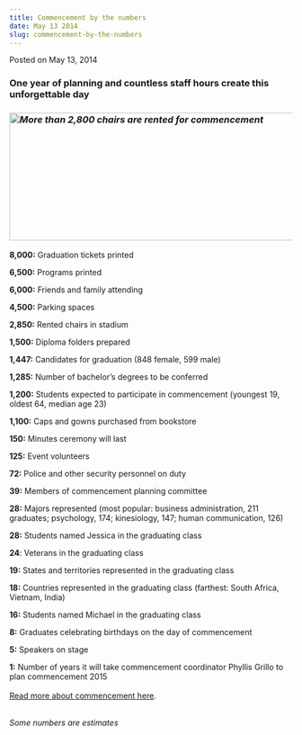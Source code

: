 ```yaml
---
title: Commencement by the numbers
date: May 13 2014
slug: commencement-by-the-numbers
---
```





<span class="date">Posted on May 13, 2014    </span>
<h3>One year of planning and countless staff hours create this
unforgettable day</h3>
<h3><em><img alt="More than 2,800 chairs are rented for commencement" src="http://news.csumb.edu/sites/default/files/65/attachments/news/images/commencement_shot_for_web.jpg" style="width:550px; height:227px"/></em></h3>
<p><strong>8,000:</strong> Graduation tickets printed</p>
<p><strong>6,500:</strong>&#xA0;Programs printed&#xA0;</p>
<p><strong>6,000:</strong>&#xA0;Friends and family attending</p>
<p><strong>4,500:</strong> Parking spaces</p>
<p><strong>2,850:</strong> Rented chairs in stadium</p>
<p><strong>1,500:</strong> Diploma folders prepared</p>
<p><strong>1,447:</strong> Candidates for graduation (848 female,
599 male)</p>
<p><strong>1,285:</strong> Number of bachelor&#x2019;s degrees to be
conferred</p>
<p><strong>1,200:</strong> Students expected to participate in
commencement (youngest 19, oldest 64, median age 23)</p>
<p><strong>1,100:</strong> Caps and gowns purchased from
bookstore</p>
<p><strong>150:</strong> Minutes ceremony will last</p>
<p><strong>125:</strong> Event volunteers</p>
<p><strong>72:</strong> Police and other security personnel on
duty</p>
<p><strong>39:</strong> Members of commencement planning
committee</p>
<p><strong>28:</strong> Majors represented (most popular: business
administration, 211 graduates; psychology, 174; kinesiology, 147;
human communication, 126)</p>
<p><strong>28:</strong> Students named Jessica in the graduating
class</p>
<p><strong>24</strong>: Veterans in the graduating class</p>
<p><strong>19:</strong> States and territories represented in the
graduating class</p>
<p><strong>18:</strong> Countries represented in the graduating
class (farthest: South Africa, Vietnam, India)</p>
<p><strong>16:</strong> Students named Michael in the graduating
class</p>
<p><strong>8:</strong> Graduates celebrating birthdays on the day
of commencement</p>
<p><strong>5:</strong> Speakers on stage</p>
<p><strong>1:</strong> Number of years it will take commencement
coordinator Phyllis Grillo to plan commencement 2015<br>
<br>
<a href="http://csumb.edu/commencement" rel="nofollow">Read more
about commencement here</a>.</br></br></p>
<p class="small"><em>Some numbers are estimates</em></p>
<p><br>
&#xA0;</br></p>





